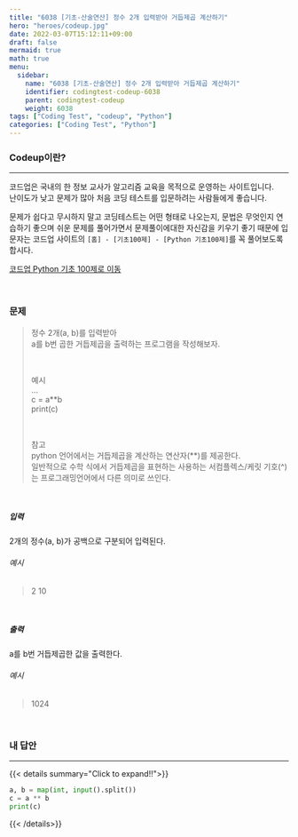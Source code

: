 ```yaml
---
title: "6038 [기초-산술연산] 정수 2개 입력받아 거듭제곱 계산하기"
hero: "heroes/codeup.jpg"
date: 2022-03-07T15:12:11+09:00
draft: false
mermaid: true
math: true
menu:
  sidebar:
    name: "6038 [기초-산술연산] 정수 2개 입력받아 거듭제곱 계산하기"
    identifier: codingtest-codeup-6038
    parent: codingtest-codeup
    weight: 6038
tags: ["Coding Test", "codeup", "Python"]
categories: ["Coding Test", "Python"]
---
```


### Codeup이란?
---
코드업은 국내의 한 정보 교사가 알고리즘 교육을 목적으로 운영하는 사이트입니다.\
난이도가 낮고 문제가 많아 처음 코딩 테스트를 입문하려는 사람들에게 좋습니다.

문제가 쉽다고 무시하지 말고 코딩테스트는 어떤 형태로 나오는지, 문법은 무엇인지 연습하기 좋으며 쉬운 문제를 풀어가면서 문제풀이에대한 자신감을 키우기 좋기 때문에 입문자는 코드업 사이트의 `[홈] - [기초100제] - [Python 기초100제]`를 꼭 풀어보도록 합시다.

[코드업 Python 기초 100제로 이동](https://codeup.kr/problemsetsol.php?psid=33)


&nbsp;

### 문제
> 정수 2개(a, b)를 입력받아\
> a를 b번 곱한 거듭제곱을 출력하는 프로그램을 작성해보자.
> 
> &nbsp;
> 
> 예시\
> ...\
> c = a**b\
> print(c)
> 
> &nbsp;
> 
> 참고\
> python 언어에서는 거듭제곱을 계산하는 연산자(**)를 제공한다.\
> 일반적으로 수학 식에서 거듭제곱을 표현하는 사용하는 서컴플렉스/케릿 기호(^)는 프로그래밍언어에서 다른 의미로 쓰인다.

&nbsp;

##### 입력
2개의 정수(a, b)가 공백으로 구분되어 입력된다.
###### 예시
> 2 10

&nbsp;

##### 출력
a를 b번 거듭제곱한 값을 출력한다.
###### 예시
> 1024

&nbsp;

### 내 답안
---
{{< details summary="Click to expand!!">}}
```python
a, b = map(int, input().split())
c = a ** b
print(c)
```
{{< /details>}}